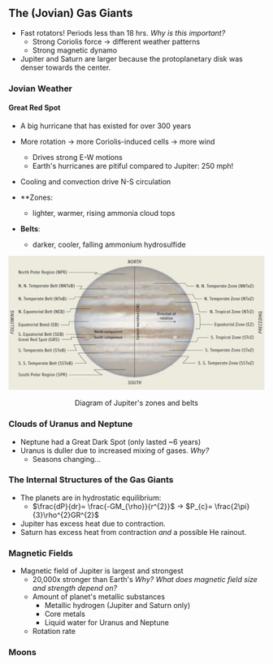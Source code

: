 
## The (Jovian) Gas Giants
- Fast rotators! Periods less than 18 hrs.
	*Why is this important?*
	- Strong Coriolis force → different weather patterns
	- Strong magnetic dynamo
- Jupiter and Saturn are larger because the protoplanetary disk was denser towards the center.

### Jovian Weather

#### Great Red Spot
- A big hurricane that has existed for over 300 years
- More rotation → more Coriolis-induced cells → more wind
	- Drives strong E-W motions
	- Earth's hurricanes are pitiful compared to Jupiter: 250 mph!
- Cooling and convection drive N-S circulation

- **Zones:
	- lighter, warmer, rising ammonia cloud tops
- **Belts**: 
	- darker, cooler, falling ammonium hydrosulfide

![center](../zassets/Pasted%20image%2020230925115512.png)

<div style="text-align: center; width: 100%;">Diagram of Jupiter's zones and belts</div>


### Clouds of Uranus and Neptune
- Neptune had a Great Dark Spot (only lasted ~6 years)
- Uranus is duller due to increased mixing of gases.
	*Why?*
	- Seasons changing...


### The Internal Structures of the Gas Giants
- The planets are in hydrostatic equilibrium:
	- $\frac{dP}{dr}= \frac{-GM_{\rho}}{r^{2}}$ → $P_{c}= \frac{2\pi}{3}\rho^{2}GR^{2}$
- Jupiter has excess heat due to contraction.
- Saturn has excess heat from contraction *and* a possible He rainout.

### Magnetic Fields
- Magnetic field of Jupiter is largest and strongest
	- 20,000x stronger than Earth's
	*Why? What does magnetic field size and strength depend on?*
	- Amount of planet's metallic substances
		- Metallic hydrogen (Jupiter and Saturn only)
		- Core metals
		- Liquid water for Uranus and Neptune
	- Rotation rate


### Moons

